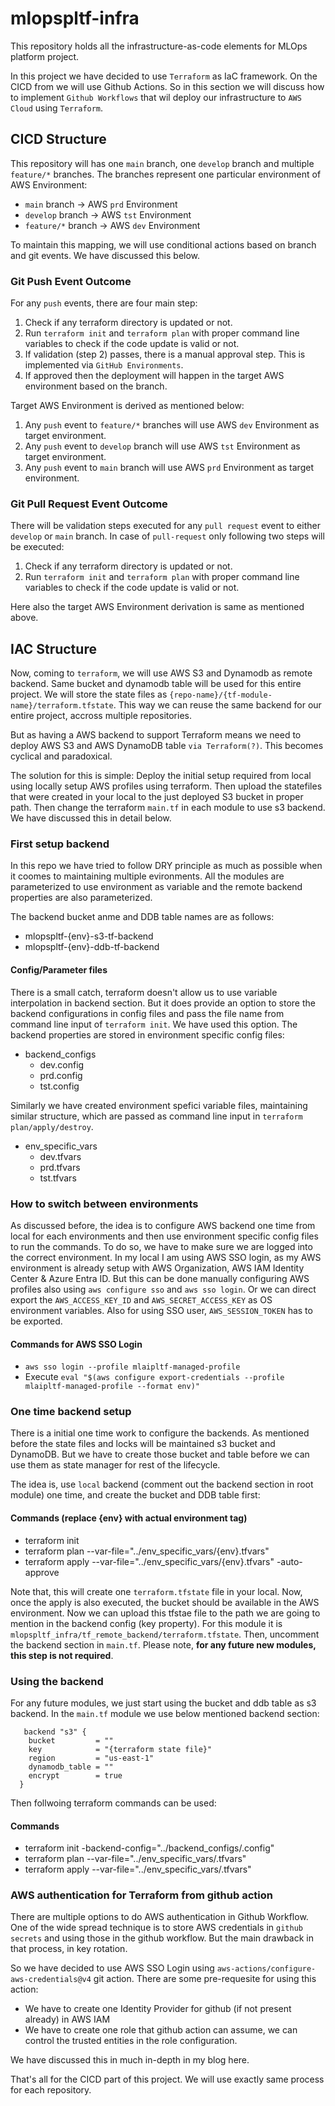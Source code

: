 # mlopspltf-infra
This repository holds all the infrastructure-as-code elements for MLOps platform project.

In this project we have decided to use `Terraform` as IaC framework. On the CICD from we will use Github Actions. So in this section we will discuss how to implement `Github Workflows` that wil deploy our infrastructure to `AWS Cloud` using `Terraform`.

## CICD Structure
This repository will has one `main` branch, one `develop` branch and multiple `feature/*` branches. The branches represent one particular environment of AWS Environment:
- `main` branch -> AWS `prd` Environment
- `develop` branch -> AWS `tst` Environment
- `feature/*` branch -> AWS `dev` Environment

To maintain this mapping, we will use conditional actions based on branch and git events. We have discussed this below.

### Git Push Event Outcome
For any `push` events, there are four main step:
1. Check if any terraform directory is updated or not.
2. Run `terraform init` and `terraform plan` with proper command line variables to check if the code update is valid or not.
3. If validation (step 2) passes, there is a manual approval step. This is implemented via `GitHub Environments`.
4. If approved then the deployment will happen in the target AWS environment based on the branch.

Target AWS Environment is derived as mentioned below:
1. Any `push` event to `feature/*` branches will use AWS `dev` Environment as target environment.
2. Any `push` event to `develop` branch will use AWS `tst` Environment as  target environment.
2. Any `push` event to `main` branch will use AWS `prd` Environment as  target environment.


### Git Pull Request Event Outcome
There will be validation steps executed for any `pull request` event to either `develop` or `main` branch. In case of `pull-request` only following two steps will be executed:
1. Check if any terraform directory is updated or not.
2. Run `terraform init` and `terraform plan` with proper command line variables to check if the code update is valid or not.

Here also the target AWS Environment derivation is same as mentioned above.

## IAC Structure
Now, coming to `terraform`, we will use AWS S3 and Dynamodb as remote backend. Same bucket and dynamodb table will be used for this entire project. We will store the state files as `{repo-name}/{tf-module-name}/terraform.tfstate`. This way we can reuse the same backend for our entire project, accross multiple repositories.

But as having a AWS backend to support Terraform means we need to deploy AWS S3 and AWS DynamoDB table `via Terraform(?)`. This becomes cyclical and paradoxical.

The solution for this is simple: Deploy the initial setup required from local using locally setup AWS profiles using terraform. Then upload the statefiles that were created in your local to the just deployed S3 bucket in proper path. Then change the terraform `main.tf` in each module to use s3 backend. We have discussed this in detail below.

### First setup backend
In this repo we have tried to follow DRY principle as much as possible when it coomes to maintaining multiple evironments. All the modules are parameterized to use environment as variable and the remote backend properties are also parameterized.

The backend bucket anme and DDB table names are as follows:
- mlopspltf-{env}-s3-tf-backend
- mlopspltf-{env}-ddb-tf-backend

#### Config/Parameter files
There is a small catch, terraform doesn't allow us to use variable interpolation in backend section. But it does provide an option to store the backend configurations in config files and pass the file name from command line input of `terraform init`. We have used this option. The backend properties are stored in environment specific config files:

- backend_configs
    - dev.config
    - prd.config
    - tst.config

Similarly we have created environment spefici variable files, maintaining similar structure, which are passed as command line input in `terraform plan/apply/destroy`.

- env_specific_vars
    - dev.tfvars
    - prd.tfvars
    - tst.tfvars

### How to switch between environments
As discussed before, the idea is to configure AWS backend one time from local for each environments and then use environment specific config files to run the commands. To do so, we have to make sure we are logged into the correct environment. In my local I am using AWS SSO login, as my AWS environment is already setup with AWS Organization, AWS IAM Identity Center & Azure Entra ID. But this can be done manually configuring AWS profiles also using `aws configure sso` and `aws sso login`. Or we can direct export the `AWS_ACCESS_KEY_ID` and `AWS_SECRET_ACCESS_KEY` as OS environment variables. Also for using SSO user, `AWS_SESSION_TOKEN` has to be exported.

#### Commands for AWS SSO Login
- `aws sso login --profile mlaipltf-managed-profile`
- Execute `eval "$(aws configure export-credentials --profile mlaipltf-managed-profile --format env)"`
<!-- - Add `profile = "mlaipltf-managed-profile"` in the `provider` section of `entrypoint/main.tf` -->


### One time backend setup
There is a initial one time work to configure the backends. As mentioned before the state files and locks will be maintained s3 bucket and DynamoDB. But we have to create those bucket and table before we can use them as state manager for rest of the lifecycle.

The idea is, use `local` backend (comment out the backend section in root module) one time, and create the bucket and DDB table first:
#### Commands (replace {env} with actual environment tag)
- terraform init
- terraform plan --var-file="../env_specific_vars/{env}.tfvars"
- terraform apply --var-file="../env_specific_vars/{env}.tfvars" -auto-approve

Note that, this will create one `terraform.tfstate` file in your local. Now, once the apply is also executed, the bucket should be available in the AWS environment. Now we can upload this tfstae file to the path we are going to mention in the backend config (key property). For this module it is `mlopspltf_infra/tf_remote_backend/terraform.tfstate`. Then, uncomment the backend section in `main.tf`.
Please note, **for any future new modules, this step is not required**.

### Using the backend
For any future modules, we just start using the bucket and ddb table as s3 backend. In the `main.tf` module we use below mentioned backend section:
```
   backend "s3" {
    bucket         = ""
    key            = "{terraform state file}"
    region         = "us-east-1"
    dynamodb_table = ""
    encrypt        = true
  }
```

Then follwoing terraform commands can be used:
#### Commands
- terraform init -backend-config="../backend_configs/<env>.config"
- terraform plan --var-file="../env_specific_vars/<env>.tfvars"
- terraform apply --var-file="../env_specific_vars/<env>.tfvars"

### AWS authentication for Terraform from github action
There are multiple options to do AWS authentication in Github Workflow. One of the wide spread technique is to store AWS credentials in `github secrets` and using those in the github workflow. But the main drawback in that process, in key rotation.

So we have decided to use AWS SSO Login using `aws-actions/configure-aws-credentials@v4` git action. There are some pre-requesite for using this action:
- We have to create one Identity Provider for github (if not present already) in AWS IAM
- We have to create one role that github action can assume, we can control the trusted entities in the role configuration.

We have discussed this in much in-depth in my blog here.

That's all for the CICD part of this project. We will use exactly same process for each repository.